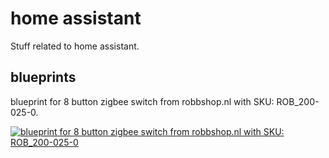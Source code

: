# home assistant
Stuff related to home assistant.

## blueprints
blueprint for 8 button zigbee switch from robbshop.nl with SKU: ROB_200-025-0.

[![blueprint for 8 button zigbee switch from robbshop.nl with SKU: ROB_200-025-0](https://my.home-assistant.io/badges/blueprint_import.svg)](https://my.home-assistant.io/redirect/blueprint_import/?blueprint_url=https%3A%2F%2Fgithub.com%2Frolfvreijdenberger%2Fha%2Fblob%2Fmain%2Fblueprint-device-ROB_200_025_0.yaml) 

